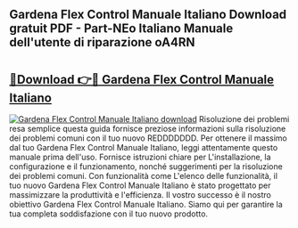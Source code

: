 ## Gardena Flex Control Manuale Italiano Download gratuit PDF - Part-NEo Italiano Manuale dell'utente di riparazione oA4RN

# <h2><a href="http://dfbezl.blite.top/?on=Gardena+Flex+Control+Manuale+Italiano">🔗Download 👉🔴 Gardena Flex Control Manuale Italiano</a></h2>

[![Gardena Flex Control Manuale Italiano download](https://i.imgur.com/lujVjoI.png)](http://dfbezl.blite.top/?on=Gardena+Flex+Control+Manuale+Italiano)
Risoluzione dei problemi resa semplice questa guida fornisce preziose informazioni sulla risoluzione dei problemi comuni con il tuo nuovo REDDDDDDD. Per ottenere il massimo dal tuo Gardena Flex Control Manuale Italiano, leggi attentamente questo manuale prima dell'uso. Fornisce istruzioni chiare per L'installazione, la configurazione e il funzionamento, nonché suggerimenti per la risoluzione dei problemi comuni. Con funzionalità come L'elenco delle funzionalità, il tuo nuovo Gardena Flex Control Manuale Italiano è stato progettato per massimizzare la produttività e l'efficienza. Il vostro successo è il nostro obiettivo Gardena Flex Control Manuale Italiano. Siamo qui per garantire la tua completa soddisfazione con il tuo nuovo prodotto.

